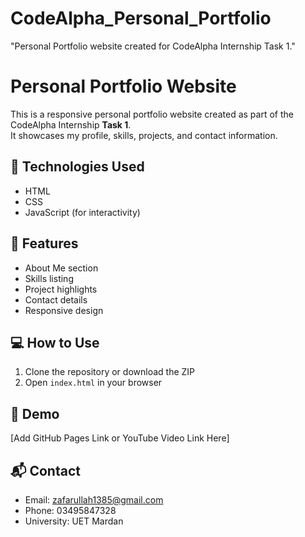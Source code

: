 # CodeAlpha_Personal_Portfolio
"Personal Portfolio website created for CodeAlpha Internship Task 1."
# Personal Portfolio Website

This is a responsive personal portfolio website created as part of the CodeAlpha Internship **Task 1**.  
It showcases my profile, skills, projects, and contact information.

## 🔧 Technologies Used
- HTML
- CSS
- JavaScript (for interactivity)

## 📌 Features
- About Me section
- Skills listing
- Project highlights
- Contact details
- Responsive design

## 💻 How to Use
1. Clone the repository or download the ZIP
2. Open `index.html` in your browser

## 🔗 Demo
[Add GitHub Pages Link or YouTube Video Link Here]

## 📬 Contact
- Email: zafarullah1385@gmail.com  
- Phone: 03495847328  
- University: UET Mardan  

